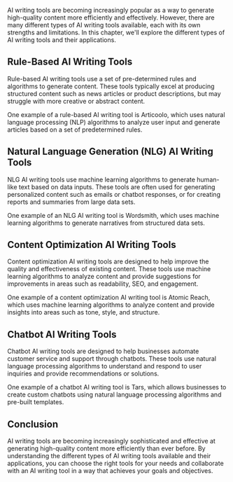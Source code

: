 
AI writing tools are becoming increasingly popular as a way to generate high-quality content more efficiently and effectively. However, there are many different types of AI writing tools available, each with its own strengths and limitations. In this chapter, we'll explore the different types of AI writing tools and their applications.

Rule-Based AI Writing Tools
---------------------------

Rule-based AI writing tools use a set of pre-determined rules and algorithms to generate content. These tools typically excel at producing structured content such as news articles or product descriptions, but may struggle with more creative or abstract content.

One example of a rule-based AI writing tool is Articoolo, which uses natural language processing (NLP) algorithms to analyze user input and generate articles based on a set of predetermined rules.

Natural Language Generation (NLG) AI Writing Tools
--------------------------------------------------

NLG AI writing tools use machine learning algorithms to generate human-like text based on data inputs. These tools are often used for generating personalized content such as emails or chatbot responses, or for creating reports and summaries from large data sets.

One example of an NLG AI writing tool is Wordsmith, which uses machine learning algorithms to generate narratives from structured data sets.

Content Optimization AI Writing Tools
-------------------------------------

Content optimization AI writing tools are designed to help improve the quality and effectiveness of existing content. These tools use machine learning algorithms to analyze content and provide suggestions for improvements in areas such as readability, SEO, and engagement.

One example of a content optimization AI writing tool is Atomic Reach, which uses machine learning algorithms to analyze content and provide insights into areas such as tone, style, and structure.

Chatbot AI Writing Tools
------------------------

Chatbot AI writing tools are designed to help businesses automate customer service and support through chatbots. These tools use natural language processing algorithms to understand and respond to user inquiries and provide recommendations or solutions.

One example of a chatbot AI writing tool is Tars, which allows businesses to create custom chatbots using natural language processing algorithms and pre-built templates.

Conclusion
----------

AI writing tools are becoming increasingly sophisticated and effective at generating high-quality content more efficiently than ever before. By understanding the different types of AI writing tools available and their applications, you can choose the right tools for your needs and collaborate with an AI writing tool in a way that achieves your goals and objectives.

